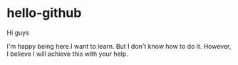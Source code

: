 # hello-github

Hi guys

I'm happy being here.I want to learn. But I don't know how to do it.
However, I believe I will achieve this with your help.
